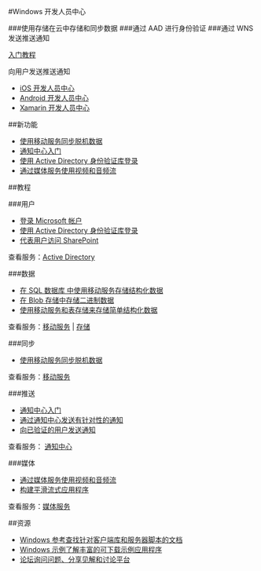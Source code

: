 <properties pageTitle="移动服务-Windows - Azure 微软云" metakeywords="" description="" services="" documentationCenter="Windows" authors="" manager="Tiffena" editor="EricChen"/>
<tags ms.service=""
    ms.date=""
    wacn.date=""
    />
  
<tags ms.service="mobile-service" ms.date="03/04/2015" wacn.date="03/04/2015"/>



#Windows 开发人员中心

###使用存储在云中存储和同步数据
###通过 AAD 进行身份验证
###通过 WNS 发送推送通知

[入门教程](/documentation/articles/mobile-services-javascript-backend-windows-store-javascript-get-started/)
  
  向用户发送推送通知

- [iOS 开发人员中心](/develop/mobile/ios)
- [Android 开发人员中心](/develop/mobile/android)
- [Xamarin 开发人员中心](/develop/mobile/xamarin)

##新功能

- [使用移动服务同步脱机数据](/documentation/articles/mobile-services-windows-phone-get-started-offline-data/)
- [通知中心入门](/documentation/articles/notification-hubs-windows-phone-get-started/)
- [使用 Active Directory 身份验证库登录](https://github.com/AzureADSamples/NativeClient-WindowsPhone8.1)
- [通过媒体服务使用视频和音频流](http://playerframework.codeplex.com/releases/view/97333)

##教程

###用户

- [登录 Microsoft 帐户](/documentation/articles/mobile-services-windows-phone-get-started-users/)
- [使用 Active Directory 身份验证库登录](https://github.com/AzureADSamples/NativeClient-WindowsPhone8.1)
- [代表用户访问 SharePoint](/documentation/articles/mobile-services-dotnet-backend-calling-sharepoint-on-behalf-of-user/)

查看服务：[Active Directory](https://github.com/AzureAD)

###数据

- [在 SQL 数据库 中使用移动服务存储结构化数据](/documentation/articles/mobile-services-windows-phone-get-started-data/)
- [在 Blob 存储中存储二进制数据](/documentation/articles/mobile-services-windows-phone-upload-data-blob-storage/)
-  [使用移动服务和表存储来存储简单结构化数据](/documentation/articles/mobile-services-store-data-table-storage/)

查看服务：[移动服务](/documentation/services/mobile-services/) | [存储](/documentation/services/storage/)

###同步

- [使用移动服务同步脱机数据](/documentation/articles/mobile-services-windows-phone-get-started-offline-data/)

查看服务：[移动服务](/documentation/services/mobile-services/)

###推送

- [通知中心入门](/documentation/articles/notification-hubs-windows-phone-get-started/)
- [通过通知中心发送有针对性的通知](/documentation/articles/notification-hubs-windows-phone-send-breaking-news/)
- [向已验证的用户发送通知](/documentation/articles/mobile-services-javascript-backend-windows-phone-push-notifications-app-users/)

查看服务： [通知中心](/documentation/services/notification-hubs/)

###媒体

- [通过媒体服务使用视频和音频流](http://playerframework.codeplex.com/releases/view/97333)
- [构建平滑流式应用程序](/documentation/articles/media-services-build-smooth-streaming-apps/)

查看服务：[媒体服务](/develop/media-services/)

##资源
- [Windows 参考查找针对客户端库和服务器脚本的文档](/develop/mobile/reference-wp8/)
- [Windows 示例了解丰富的可下载示例应用程序](/develop/mobile/wp8-samples/)
- [论坛询问问题、分享见解和讨论平台](https://social.msdn.microsoft.com/Forums/zh-CN/home?forum=windowsazurezhchs)

